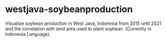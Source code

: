 # westjava-soybeanproduction
Visualize soybean production in West Java, Indonesia from 2015 until 2021 and the correlation with land area used to plant soybean. 
(Currently in Indonesia Language).
